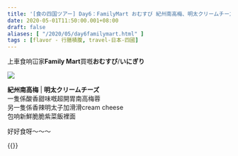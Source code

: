 ```yaml
---
title: '[食の四国ツアー] Day6：FamilyMart おむすび 紀州南高梅、明太クリームチーズ'
date: 2020-05-01T11:50:00.001+08:00
draft: false
aliases: [ "/2020/05/day6familymart.html" ]
tags : [flavor - 行膳積腹, travel-日本-四國]
---
```


上車食响冚家**Family Mart**買嘅**おむすび**/**いにぎり**  

![](/images/shikoku6f.jpg)

**紀州南高梅** | **明太クリームチーズ**  
一隻係酸香甜味嘅超開胃南高梅蓉  
另一隻係香辣明太子加滑滑cream cheese  
包响新鮮脆脆紫菜飯裡面  
  
好好食呀〜〜〜 

{{<shikoku>}}
